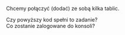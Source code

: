Chcemy połączyć (dodać) ze sobą kilka tablic.

Czy powyższy kod spełni to zadanie?\
Co zostanie zalogowane do konsoli?
